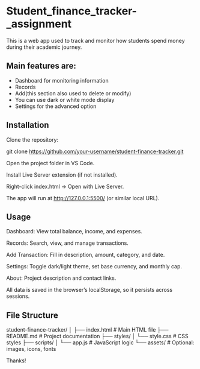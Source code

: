 # Student_finance_tracker-_assignment

This is a web app used to track and monitor how students spend money during their academic journey.

## Main features are:

* Dashboard for monitoring information
* Records
* Add(this section also used to delete or modify)
* You can use dark or white mode display
* Settings for the advanced option

  

## Installation

Clone the repository:

git clone https://github.com/your-username/student-finance-tracker.git


Open the project folder in VS Code.

Install Live Server extension (if not installed).

Right-click index.html → Open with Live Server.

The app will run at http://127.0.0.1:5500/ (or similar local URL).


## Usage

Dashboard: View total balance, income, and expenses.

Records: Search, view, and manage transactions.

Add Transaction: Fill in description, amount, category, and date.

Settings: Toggle dark/light theme, set base currency, and monthly cap.

About: Project description and contact links.

All data is saved in the browser’s localStorage, so it persists across sessions.


## File Structure
student-finance-tracker/
│
├── index.html            # Main HTML file
├── README.md             # Project documentation
├── styles/
│   └── style.css         # CSS styles
├── scripts/
│   └── app.js            # JavaScript logic
└── assets/               # Optional: images, icons, fonts




Thanks!


